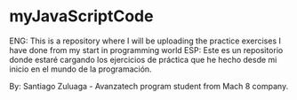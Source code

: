 # myJavaScriptCode

ENG: This is a repository where I will be uploading the practice exercises I have done from my start in programming world
ESP: Este es un repositorio donde estaré cargando los ejercicios de práctica que he hecho desde mi inicio en el mundo de la programación.

By: Santiago Zuluaga - Avanzatech program student from Mach 8 company.
